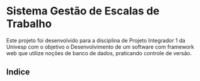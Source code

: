 # ﻿Sistema Gestão de Escalas de Trabalho
Este projeto foi desenvolvido para a disciplina de Projeto Integrador 1 da Univesp com o objetivo o Desenvolvimento de um software com framework web que utilize noções de banco de dados, praticando controle de versão.

## Indice

